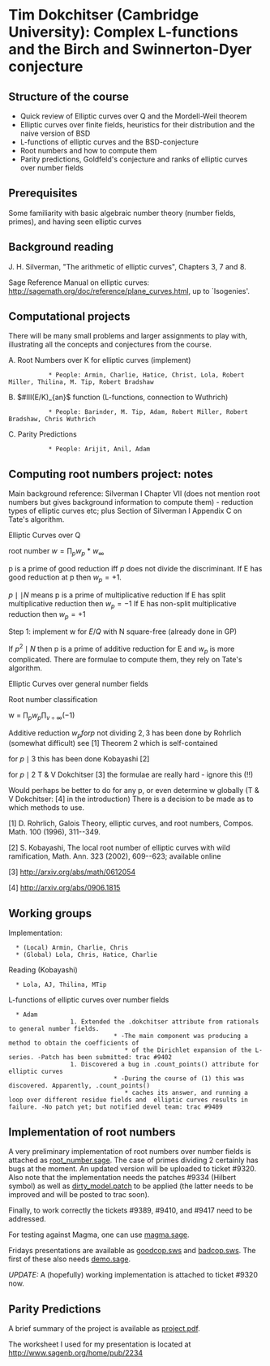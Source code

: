 

# Tim Dokchitser (Cambridge University): Complex L-functions and the Birch and Swinnerton-Dyer conjecture


## Structure of the course

* Quick review of Elliptic curves over Q and the Mordell-Weil theorem 
* Elliptic curves over finite fields, heuristics for their distribution and the naive version of BSD 
* L-functions of elliptic curves and the BSD-conjecture 
* Root numbers and how to compute them 
* Parity predictions, Goldfeld's conjecture and ranks of elliptic curves over number fields 

## Prerequisites

Some familiarity with basic algebraic number theory (number fields, primes), and having seen elliptic curves 


## Background reading

J. H. Silverman, "The arithmetic of elliptic curves", Chapters 3, 7 and 8. 

Sage Reference Manual on elliptic curves: <a class="http" href="http://sagemath.org/doc/reference/plane_curves.html">http://sagemath.org/doc/reference/plane_curves.html</a>, up to `Isogenies'. 


## Computational projects

There will be many small problems and larger assignments to play with, illustrating all the concepts and conjectures from the course. 

A. Root Numbers over K for elliptic curves (implement)  

               * People: Armin, Charlie, Hatice, Christ, Lola, Robert Miller, Thilina, M. Tip, Robert Bradshaw 
B. $#III(E/K)_{an}$ function (L-functions, connection to Wuthrich) 

               * People: Barinder, M. Tip, Adam, Robert Miller, Robert Bradshaw, Chris Wuthrich 
C. Parity Predictions 

               * People: Arijit, Anil, Adam 

## Computing root numbers project: notes

Main background reference: Silverman I Chapter VII (does not mention root numbers but gives background information to compute them) - reduction types of elliptic curves etc; plus Section of Silverman I Appendix C on Tate's algorithm.  

Elliptic Curves over Q 

root number $w = \prod_p w_p$ * $w_\infty$ 

p is a prime of good reduction iff $p$ does not divide the discriminant. If E has good reduction at p then $w_p = +1$.  

$p \mid \mid N$ means p is a prime of multiplicative reduction If E has split multiplicative reduction then $w_p = -1$ If E has non-split multiplicative reduction then $w_p = +1$ 

Step 1: implement w for $E/Q$ with N square-free (already done in GP) 

If $p^2\mid N$ then p is a prime of additive reduction for E and $w_p$ is more complicated. There are formulae to compute them, they rely on Tate's algorithm. 

Elliptic Curves over general number fields 

Root number classification 

w = $\prod_p w_p \prod_{v\div \infty} (-1)$ 

Additive reduction $w_p for p$ not dividing $2,3$ has been done by Rohrlich (somewhat difficult) see [1] Theorem 2 which is self-contained  

for $p \mid 3$ this has been done Kobayashi [2] 

for $p \mid 2$ T & V Dokchitser [3] the formulae are really hard - ignore this (!!) 

Would perhaps be better to do for any p, or even determine w globally (T & V Dokchitser: [4] in the introduction)  There is a decision to be made as to which methods to use. 

[1] D. Rohrlich, Galois Theory, elliptic curves, and root numbers, Compos. Math. 100 (1996), 311--349. 

[2] S. Kobayashi, The local root number of elliptic curves with wild ramification, Math. Ann. 323 (2002), 609--623; available online 

[3] <a href="http://arxiv.org/abs/math/0612054">http://arxiv.org/abs/math/0612054</a> 

[4] <a href="http://arxiv.org/abs/0906.1815">http://arxiv.org/abs/0906.1815</a> 


## Working groups

Implementation: 

      * (Local) Armin, Charlie, Chris 
      * (Global) Lola, Chris, Hatice, Charlie  
Reading (Kobayashi) 

      * Lola, AJ, Thilina, MTip 
L-functions of elliptic curves over number fields 

      * Adam 
                     1. Extended the .dokchitser attribute from rationals to general number fields. 
                                 * -The main component was producing a method to obtain the coefficients of 
                                    * of the Dirichlet expansion of the L-series. -Patch has been submitted: trac #9402 
                     1. Discovered a bug in .count_points() attribute for elliptic curves 
                                 * -During the course of (1) this was discovered. Apparently, .count_points() 
                                    * caches its answer, and running a loop over different residue fields and  elliptic curves results in failure. -No patch yet; but notified devel team: trac #9409 

## Implementation of root numbers

A very preliminary implementation of root numbers over number fields is attached as <a href="days22/dokchitser/root_number.sage">root_number.sage</a>.  The case of primes dividing 2 certainly has bugs at the moment.  An updated version will be uploaded to ticket #9320.  Also note that the implementation needs the patches #9334 (Hilbert symbol) as well as <a href="days22/dokchitser/dirty_model.patch">dirty_model.patch</a> to be applied (the latter needs to be improved and will be posted to trac soon). 

Finally, to work correctly the tickets #9389, #9410, and #9417 need to be addressed. 

For testing against Magma, one can use <a href="days22/dokchitser/magma.sage">magma.sage</a>. 

Fridays presentations are available as <a href="days22/dokchitser/goodcop.sws">goodcop.sws</a> and <a href="days22/dokchitser/badcop.sws">badcop.sws</a>. The first of these also needs <a href="days22/dokchitser/demo.sage">demo.sage</a>. 

_UPDATE:_ A (hopefully) working implementation is attached to ticket #9320 now. 


## Parity Predictions

A brief summary of the project is available as <a href="days22/dokchitser/project.pdf">project.pdf</a>. 

The worksheet I used for my presentation is located at <a href="http://www.sagenb.org/home/pub/2234">http://www.sagenb.org/home/pub/2234</a> 

